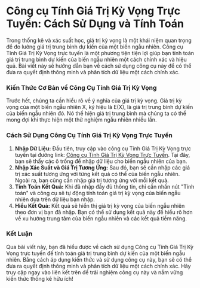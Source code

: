 Công cụ Tính Giá Trị Kỳ Vọng Trực Tuyến: Cách Sử Dụng và Tính Toán
==================================================================

Trong thống kê và xác suất học, giá trị kỳ vọng là một khái niệm quan trọng để đo lường giá trị trung bình dự kiến của một biến ngẫu nhiên. Công cụ Tính Giá Trị Kỳ Vọng trực tuyến là một phương tiện tiện lợi giúp bạn tính toán giá trị trung bình dự kiến của biến ngẫu nhiên một cách chính xác và hiệu quả. Bài viết này sẽ hướng dẫn bạn về cách sử dụng công cụ này để có thể đưa ra quyết định thông minh và phân tích dữ liệu một cách chính xác.

### Kiến Thức Cơ Bản về Công Cụ Tính Giá Trị Kỳ Vọng

Trước hết, chúng ta cần hiểu rõ về ý nghĩa của giá trị kỳ vọng. Giá trị kỳ vọng của một biến ngẫu nhiên X, ký hiệu là E(X), là giá trị trung bình dự kiến của biến ngẫu nhiên đó. Nó thể hiện giá trị trung bình mà chúng ta có thể mong đợi khi thực hiện một thử nghiệm ngẫu nhiên nhiều lần.

### Cách Sử Dụng Công Cụ Tính Giá Trị Kỳ Vọng Trực Tuyến

1. **Nhập Dữ Liệu:** Đầu tiên, truy cập vào công cụ Tính Giá Trị Kỳ Vọng trực tuyến tại đường link: [Công cụ Tính Giá Trị Kỳ Vọng Trực Tuyến](https://www.onlinecalculatorsfree.com/vi/math/expected-value-calculator.html). Tại đây, bạn sẽ thấy các ô trống để nhập dữ liệu cho biến ngẫu nhiên của bạn.
2. **Nhập Xác Suất và Giá Trị Tương Ứng:** Sau đó, bạn sẽ cần nhập các giá trị xác suất tương ứng với từng kết quả có thể của biến ngẫu nhiên. Ngoài ra, bạn cũng cần nhập giá trị tương ứng với mỗi kết quả.
3. **Tính Toán Kết Quả:** Khi đã nhập đầy đủ thông tin, chỉ cần nhấn nút "Tính toán" và công cụ sẽ tự động tính toán giá trị kỳ vọng của biến ngẫu nhiên dựa trên dữ liệu bạn nhập.
4. **Hiểu Kết Quả:** Kết quả sẽ hiển thị giá trị kỳ vọng của biến ngẫu nhiên theo đơn vị bạn đã nhập. Bạn có thể sử dụng kết quả này để hiểu rõ hơn về xu hướng trung tâm của biến ngẫu nhiên và các kết quả tiềm năng.

### Kết Luận

Qua bài viết này, bạn đã hiểu được về cách sử dụng Công cụ Tính Giá Trị Kỳ Vọng trực tuyến để tính toán giá trị trung bình dự kiến của một biến ngẫu nhiên. Bằng cách áp dụng kiến thức và sử dụng công cụ này, bạn sẽ có thể đưa ra quyết định thông minh và phân tích dữ liệu một cách chính xác. Hãy truy cập ngay vào liên kết trên để trải nghiệm công cụ này và nắm vững kiến thức thống kê hữu ích!